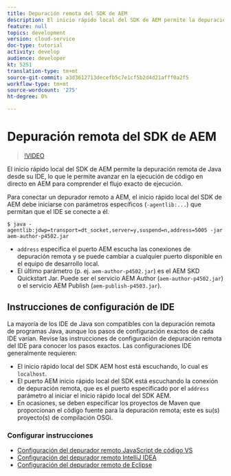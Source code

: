 ```yaml
---
title: Depuración remota del SDK de AEM
description: El inicio rápido local del SDK de AEM permite la depuración remota de Java desde su IDE, lo que le permite avanzar en la ejecución de código en directo en AEM para comprender el flujo exacto de ejecución.
feature: null
topics: development
version: cloud-service
doc-type: tutorial
activity: develop
audience: developer
kt: 5251
translation-type: tm+mt
source-git-commit: a3d3612713decefb5c7e1cf5b2d4d21afff0a2f5
workflow-type: tm+mt
source-wordcount: '275'
ht-degree: 0%

---
```



# Depuración remota del SDK de AEM

>[!VIDEO](https://video.tv.adobe.com/v/34338/?quality=12&learn=on)

El inicio rápido local del SDK de AEM permite la depuración remota de Java desde su IDE, lo que le permite avanzar en la ejecución de código en directo en AEM para comprender el flujo exacto de ejecución.

Para conectar un depurador remoto a AEM, el inicio rápido local del SDK de AEM debe iniciarse con parámetros específicos (`-agentlib:...`) que permitan que el IDE se conecte a él.

```
$ java -agentlib:jdwp=transport=dt_socket,server=y,suspend=n,address=5005 -jar aem-author-p4502.jar   
```

+ `address` especifica el puerto AEM escucha las conexiones de depuración remota y se puede cambiar a cualquier puerto disponible en el equipo de desarrollo local.
+ El último parámetro (p. ej. `aem-author-p4502.jar`) es el AEM SKD Quickstart Jar. Puede ser el servicio AEM Author (`aem-author-p4502.jar`) o el servicio AEM Publish (`aem-publish-p4503.jar`).

## Instrucciones de configuración de IDE

La mayoría de los IDE de Java son compatibles con la depuración remota de programas Java, aunque los pasos de configuración exactos de cada IDE varían. Revise las instrucciones de configuración de depuración remota del IDE para conocer los pasos exactos. Las configuraciones IDE generalmente requieren:

+ El inicio rápido local del SDK AEM host está escuchando, lo cual es `localhost`.
+ El puerto AEM inicio rápido local del SDK está escuchando la conexión de depuración remota, que es el puerto especificado por el `address` parámetro al iniciar el inicio rápido local del SDK AEM.
+ En ocasiones, se deben especificar los proyectos de Maven que proporcionan el código fuente para la depuración remota; este es su(s) proyecto(s) de compilación OSGi.

### Configurar instrucciones

+ [Configuración del depurador remoto JavaScript de código VS](https://code.visualstudio.com/docs/java/java-debugging)
+ [Configuración del depurador remoto IntelliJ IDEA](https://www.jetbrains.com/help/idea/run-debug-configuration-remote-debug.html)
+ [Configuración del depurador remoto de Eclipse](https://javapapers.com/core-java/java-remote-debug-with-eclipse/)
